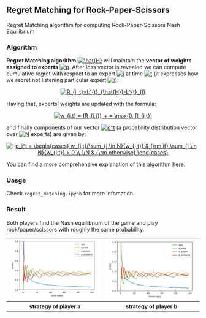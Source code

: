 ## Regret Matching for Rock-Paper-Scissors

Regret Matching algorithm for computing Rock-Paper-Scissors Nash Equilibrium

### Algorithm

**Regret Matching algorithm** <a href="https://www.codecogs.com/eqnedit.php?latex=\hat{H}" target="_blank"><img src="https://latex.codecogs.com/svg.latex?\hat{H}" title="\hat{H}" /></a> will maintain the **vector of weights assigned to experts** <a href="https://www.codecogs.com/eqnedit.php?latex=p" target="_blank"><img src="https://latex.codecogs.com/svg.latex?p" title="p" /></a>. After loss vector is revealed we can compute cumulative regret with respect to an expert <a href="https://www.codecogs.com/eqnedit.php?latex=i" target="_blank"><img src="https://latex.codecogs.com/svg.latex?i" title="i" /></a> at time <a href="https://www.codecogs.com/eqnedit.php?latex=t" target="_blank"><img src="https://latex.codecogs.com/svg.latex?t" title="t" /></a> (it expresses how we regret not listening particular expert <a href="https://www.codecogs.com/eqnedit.php?latex=i" target="_blank"><img src="https://latex.codecogs.com/svg.latex?i" title="i" /></a>):

<div align="center">
<a href="https://www.codecogs.com/eqnedit.php?latex=R_{i,&space;t}=L^{t}_{\hat{H}}-L^{t}_{i}" target="_blank"><img src="https://latex.codecogs.com/svg.latex?R_{i,&space;t}=L^{t}_{\hat{H}}-L^{t}_{i}" title="R_{i, t}=L^{t}_{\hat{H}}-L^{t}_{i}" /></a>
</div>

Having that, experts’ weights are updated with the formula:

<div align="center">
<a href="https://www.codecogs.com/eqnedit.php?latex=w_{i,t}&space;=&space;(R_{i,t})_&plus;&space;=&space;\max(0,&space;R_{i,t})" target="_blank"><img src="https://latex.codecogs.com/svg.latex?w_{i,t}&space;=&space;(R_{i,t})_&plus;&space;=&space;\max(0,&space;R_{i,t})" title="w_{i,t} = (R_{i,t})_+ = \max(0, R_{i,t})" /></a>
</div>

and finally components of our vector <a href="https://www.codecogs.com/eqnedit.php?latex=p^t" target="_blank"><img src="https://latex.codecogs.com/svg.latex?p^t" title="p^t" /></a> (a probability distribution vector over <a href="https://www.codecogs.com/eqnedit.php?latex=N" target="_blank"><img src="https://latex.codecogs.com/svg.latex?N" title="N" /></a> experts) are given by:

<div align="center">
<a href="https://www.codecogs.com/eqnedit.php?latex=p_i^t&space;=&space;\begin{cases}&space;w_{i,t}/\sum_{j&space;\in&space;N}{w_{j,t}}&space;&&space;{\rm&space;if}&space;\sum_{j&space;\in&space;N}{w_{j,t}}&space;>&space;0&space;\\&space;1/N&space;&&space;{\rm&space;otherwise}&space;\end{cases}" target="_blank"><img src="https://latex.codecogs.com/svg.latex?p_i^t&space;=&space;\begin{cases}&space;w_{i,t}/\sum_{j&space;\in&space;N}{w_{j,t}}&space;&&space;{\rm&space;if}&space;\sum_{j&space;\in&space;N}{w_{j,t}}&space;>&space;0&space;\\&space;1/N&space;&&space;{\rm&space;otherwise}&space;\end{cases}" title="p_i^t = \begin{cases} w_{i,t}/\sum_{j \in N}{w_{j,t}} & {\rm if} \sum_{j \in N}{w_{j,t}} > 0 \\ 1/N & {\rm otherwise} \end{cases}" /></a>
</div>

You can find a more comprehensive explanation of this algorithm [here](https://int8.io/counterfactual-regret-minimization-for-poker-ai/).

### Uasge

Check `regret_matching.ipynb` for more infomation.

### Result

Both players find the Nash equilibrium of the game and play rock/paper/scissors with roughly the same probability.

<div align="center">
<table>
<tr>
<td><img src="a.png" /></td>
<td><img src="b.png" /></td>
</tr>
<tr>
<th>strategy of player a</th>
<th>strategy of player b</th>
</tr>
</table>
</div>

